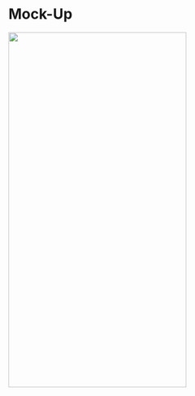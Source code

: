 # Mock-Up

<img src="https://github.com/mustafaunlu0/InstaHomeScreen/blob/main/insta.gif" width="350" height="700"/>
